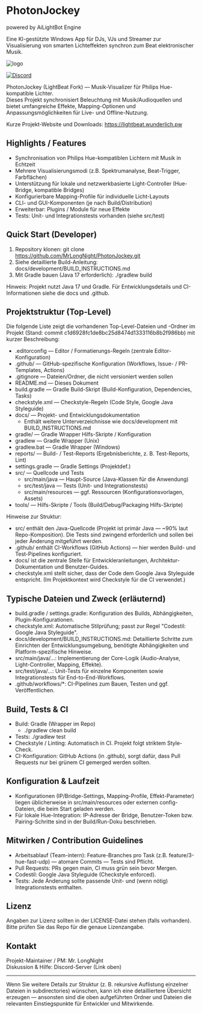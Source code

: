 # PhotonJockey
powered by AiLightBot Engine

Eine KI-gestützte Windows App für DJs, VJs und Streamer zur Visualisierung von smarten Lichteffekten synchron zum Beat elektronischer Musik. 

![logo](https://lightbeat.wunderlich.pw/images/banner.png)

[![Discord](https://discordapp.com/api/guilds/355919094026993665/widget.png)](https://discord.gg/mD3Ef6v)

PhotonJockey (LightBeat Fork) — Musik-Visualizer für Philips Hue-kompatible Lichter.  
Dieses Projekt synchronisiert Beleuchtung mit Musik/Audioquellen und bietet umfangreiche Effekte, Mapping-Optionen und Anpassungsmöglichkeiten für Live- und Offline-Nutzung.

Kurze Projekt-Website und Downloads: https://lightbeat.wunderlich.pw

## Highlights / Features
- Synchronisation von Philips Hue-kompatiblen Lichtern mit Musik in Echtzeit
- Mehrere Visualisierungsmodi (z.B. Spektrumanalyse, Beat-Trigger, Farbflächen)
- Unterstützung für lokale und netzwerkbasierte Light-Controller (Hue-Bridge, kompatible Bridges)
- Konfigurierbare Mapping-Profile für individuelle Licht-Layouts
- CLI- und GUI-Komponenten (je nach Build/Distribution)
- Erweiterbar: Plugins / Module für neue Effekte
- Tests: Unit- und Integrationstests vorhanden (siehe src/test)

## Quick Start (Developer)
1. Repository klonen:
   git clone https://github.com/MrLongNight/PhotonJockey.git
2. Siehe detaillierte Build-Anleitung:
   docs/development/BUILD_INSTRUCTIONS.md
3. Mit Gradle bauen (Java 17 erforderlich):
   ./gradlew build

Hinweis: Projekt nutzt Java 17 und Gradle. Für Entwicklungsdetails und CI-Informationen siehe die docs und .github.

## Projektstruktur (Top-Level)
Die folgende Liste zeigt die vorhandenen Top-Level-Dateien und -Ordner im Projekt (Stand: commit c1d6928fc1de8bc25d8474d1333116b8b2f986bb) mit kurzer Beschreibung:

- .editorconfig — Editor / Formatierungs-Regeln (zentrale Editor-Konfiguration)
- .github/ — GitHub-spezifische Konfiguration (Workflows, Issue- / PR-Templates, Actions)
- .gitignore — Dateien/Ordner, die nicht versioniert werden sollen
- README.md — Dieses Dokument
- build.gradle — Gradle Build-Skript (Build-Konfiguration, Dependencies, Tasks)
- checkstyle.xml — Checkstyle-Regeln (Code Style, Google Java Styleguide)
- docs/ — Projekt- und Entwicklungsdokumentation
  - Enthält weitere Unterverzeichnisse wie docs/development mit BUILD_INSTRUCTIONS.md
- gradle/ — Gradle Wrapper Hilfs-Skripte / Konfiguration
- gradlew — Gradle Wrapper (Unix)
- gradlew.bat — Gradle Wrapper (Windows)
- reports/ — Build- / Test-Reports (Ergebnisberichte, z. B. Test-Reports, Lint)
- settings.gradle — Gradle Settings (Projektdef.)
- src/ — Quellcode und Tests
  - src/main/java — Haupt-Source (Java-Klassen für die Anwendung)
  - src/test/java — Tests (Unit- und Integrationstests)
  - src/main/resources — ggf. Ressourcen (Konfigurationsvorlagen, Assets)
- tools/ — Hilfs-Skripte / Tools (Build/Debug/Packaging Hilfs-Skripte)

Hinweise zur Struktur:
- src/ enthält den Java-Quellcode (Projekt ist primär Java — ~90% laut Repo-Komposition). Die Tests sind zwingend erforderlich und sollen bei jeder Änderung mitgeführt werden.
- .github/ enthält CI-Workflows (GitHub Actions) — hier werden Build- und Test-Pipelines konfiguriert.
- docs/ ist die zentrale Stelle für Entwickleranleitungen, Architektur-Dokumentation und Benutzer-Guides.
- checkstyle.xml stellt sicher, dass der Code dem Google Java Styleguide entspricht. (Im Projektkontext wird Checkstyle für die CI verwendet.)

## Typische Dateien und Zweck (erläuternd)
- build.gradle / settings.gradle: Konfiguration des Builds, Abhängigkeiten, Plugin-Konfigurationen.
- checkstyle.xml: Automatische Stilprüfung; passt zur Regel "Codestil: Google Java Styleguide".
- docs/development/BUILD_INSTRUCTIONS.md: Detaillierte Schritte zum Einrichten der Entwicklungsumgebung, benötigte Abhängigkeiten und Platform-spezifische Hinweise.
- src/main/java/...: Implementierung der Core-Logik (Audio-Analyse, Light-Controller, Mapping, Effekte).
- src/test/java/...: Unit-Tests für einzelne Komponenten sowie Integrationstests für End-to-End-Workflows.
- .github/workflows/*: CI-Pipelines zum Bauen, Testen und ggf. Veröffentlichen.

## Build, Tests & CI
- Build: Gradle (Wrapper im Repo)
  - ./gradlew clean build
- Tests: ./gradlew test
- Checkstyle / Linting: Automatisch in CI. Projekt folgt striktem Style-Check.
- CI-Konfiguration: GitHub Actions (in .github), sorgt dafür, dass Pull Requests nur bei grünem CI gemerged werden sollten.

## Konfiguration & Laufzeit
- Konfigurationen (IP/Bridge-Settings, Mapping-Profile, Effekt-Parameter) liegen üblicherweise in src/main/resources oder externen config-Dateien, die beim Start geladen werden.
- Für lokale Hue-Integration: IP-Adresse der Bridge, Benutzer-Token bzw. Pairing-Schritte sind in der Build/Run-Doku beschrieben.

## Mitwirken / Contribution Guidelines
- Arbeitsablauf (Team-intern): Feature-Branches pro Task (z.B. feature/3-hue-fast-udp) — atomare Commits — Tests sind Pflicht.
- Pull Requests: PRs gegen main, CI muss grün sein bevor Mergen.
- Codestil: Google Java Styleguide (Checkstyle enforced).
- Tests: Jede Änderung sollte passende Unit- und (wenn nötig) Integrationstests enthalten.

## Lizenz
Angaben zur Lizenz sollten in der LICENSE-Datei stehen (falls vorhanden). Bitte prüfen Sie das Repo für die genaue Lizenzangabe.

## Kontakt
Projekt-Maintainer / PM: Mr. LongNight  
Diskussion & Hilfe: Discord-Server (Link oben)

---

Wenn Sie weitere Details zur Struktur (z. B. rekursive Auflistung einzelner Dateien in subdirectories) wünschen, kann ich eine detailliertere Übersicht erzeugen — ansonsten sind die oben aufgeführten Ordner und Dateien die relevanten Einstiegspunkte für Entwickler und Mitwirkende.
